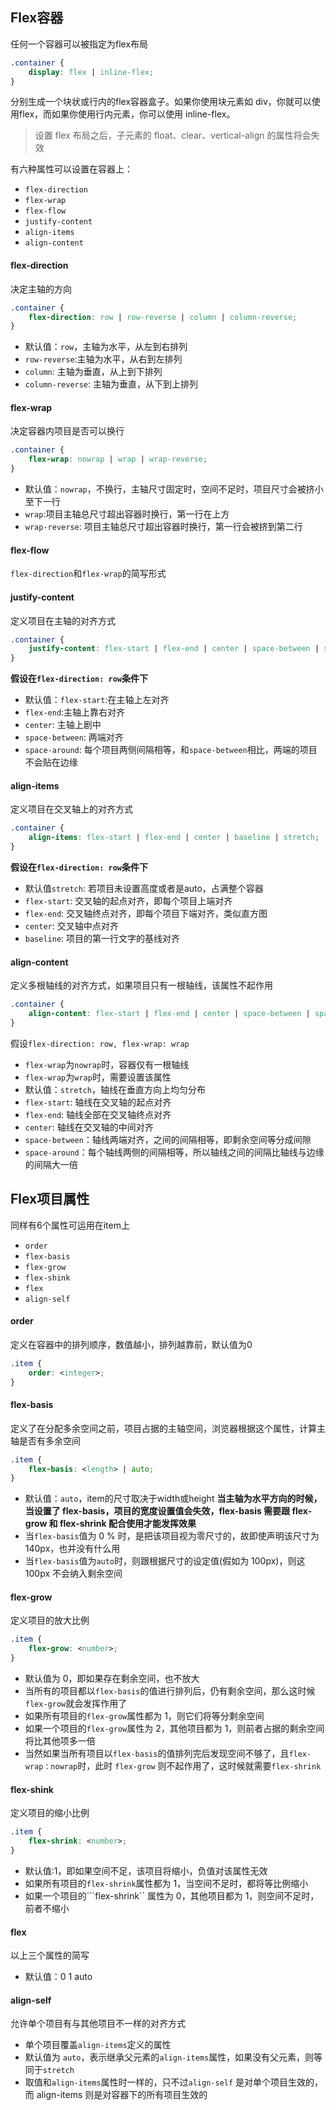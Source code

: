 ## Flex容器

任何一个容器可以被指定为flex布局
```CSS
.container {
    display: flex | inline-flex;
}
```
分别生成一个块状或行内的flex容器盒子。如果你使用块元素如 div，你就可以使用flex，而如果你使用行内元素，你可以使用 inline-flex。

> 设置 flex 布局之后，子元素的 float、clear、vertical-align 的属性将会失效

有六种属性可以设置在容器上：
+ ```flex-direction```
+ ```flex-wrap```
+ ```flex-flow```
+ ```justify-content```
+ ```align-items```
+ ```align-content```

#### flex-direction
决定主轴的方向
```CSS
.container {
    flex-direction: row | row-reverse | column | column-reverse;
}
```
+ 默认值：```row```，主轴为水平，从左到右排列
+ ```row-reverse```:主轴为水平，从右到左排列
+ ```column```: 主轴为垂直，从上到下排列
+ ```column-reverse```: 主轴为垂直，从下到上排列

#### flex-wrap
决定容器内项目是否可以换行
```CSS
.container {
    flex-wrap: nowrap | wrap | wrap-reverse;
}
```
+ 默认值：```nowrap```，不换行，主轴尺寸固定时，空间不足时，项目尺寸会被挤小至下一行
+ ```wrap```:项目主轴总尺寸超出容器时换行，第一行在上方
+ ```wrap-reverse```: 项目主轴总尺寸超出容器时换行，第一行会被挤到第二行

#### flex-flow
```flex-direction```和```flex-wrap```的简写形式

#### justify-content
定义项目在主轴的对齐方式
```CSS
.container {
    justify-content: flex-start | flex-end | center | space-between | space-around;
}
```

**假设在```flex-direction: row```条件下**
+ 默认值：```flex-start```:在主轴上左对齐
+ ```flex-end```:主轴上靠右对齐
+ ```center```: 主轴上剧中
+ ```space-between```: 两端对齐
+ ```space-around```: 每个项目两侧间隔相等，和```space-between```相比，两端的项目不会贴在边缘

#### align-items
定义项目在交叉轴上的对齐方式
```CSS
.container {
    align-items: flex-start | flex-end | center | baseline | stretch;
}
```
**假设在```flex-direction: row```条件下**
+ 默认值```stretch```: 若项目未设置高度或者是auto，占满整个容器
+ ```flex-start```: 交叉轴的起点对齐，即每个项目上端对齐
+ ```flex-end```: 交叉轴终点对齐，即每个项目下端对齐，类似直方图
+ ```center```: 交叉轴中点对齐
+ ```baseline```: 项目的第一行文字的基线对齐

#### align-content
定义多根轴线的对齐方式，如果项目只有一根轴线，该属性不起作用
```CSS
.container {
    align-content: flex-start | flex-end | center | space-between | space-around | stretch;
}
```
假设```flex-direction: row, flex-wrap: wrap```
+ ```flex-wrap```为```nowrap```时，容器仅有一根轴线
+ ```flex-wrap```为```wrap```时，需要设置该属性
+ 默认值：```stretch```，轴线在垂直方向上均匀分布
+ ```flex-start```: 轴线在交叉轴的起点对齐
+ ```flex-end```: 轴线全部在交叉轴终点对齐
+ ```center```: 轴线在交叉轴的中间对齐
+ ```space-between```：轴线两端对齐，之间的间隔相等，即剩余空间等分成间隙
+ ```space-around```：每个轴线两侧的间隔相等，所以轴线之间的间隔比轴线与边缘的间隔大一倍


## Flex项目属性
同样有6个属性可运用在item上
+ ```order```
+ ```flex-basis```
+ ```flex-grow```
+ ```flex-shink```
+ ```flex```
+ ```align-self```

#### order
定义在容器中的排列顺序，数值越小，排列越靠前，默认值为0
```CSS
.item {
    order: <integer>;
}
```

#### flex-basis
定义了在分配多余空间之前，项目占据的主轴空间，浏览器根据这个属性，计算主轴是否有多余空间
```CSS
.item {
    flex-basis: <length> | auto;
}
```
+ 默认值：```auto```，item的尺寸取决于width或height
**当主轴为水平方向的时候，当设置了 flex-basis，项目的宽度设置值会失效，flex-basis 需要跟 flex-grow 和 flex-shrink 配合使用才能发挥效果**
+ 当```flex-basis```值为 0 % 时，是把该项目视为零尺寸的，故即使声明该尺寸为 140px，也并没有什么用
+ 当```flex-basis```值为```auto```时，则跟根据尺寸的设定值(假如为 100px)，则这 100px 不会纳入剩余空间

#### flex-grow
定义项目的放大比例
```CSS
.item {
    flex-grow: <number>;
}
```
+ 默认值为 0，即如果存在剩余空间，也不放大
+ 当所有的项目都以```flex-basis```的值进行排列后，仍有剩余空间，那么这时候```flex-grow```就会发挥作用了
+ 如果所有项目的```flex-grow```属性都为 1，则它们将等分剩余空间
+ 如果一个项目的```flex-grow```属性为 2，其他项目都为 1，则前者占据的剩余空间将比其他项多一倍
+ 当然如果当所有项目以```flex-basis```的值排列完后发现空间不够了，且```flex-wrap：nowrap```时，此时 ```flex-grow``` 则不起作用了，这时候就需要```flex-shrink```

#### flex-shink
定义项目的缩小比例
```CSS
.item {
    flex-shrink: <number>;
}
```
+ 默认值:1，即如果空间不足，该项目将缩小，负值对该属性无效
+ 如果所有项目的```flex-shrink```属性都为 1，当空间不足时，都将等比例缩小
+ 如果一个项目的```flex-shrink`` 属性为 0，其他项目都为 1，则空间不足时，前者不缩小

#### flex
以上三个属性的简写
+ 默认值：0 1 auto

#### align-self
允许单个项目有与其他项目不一样的对齐方式

+ 单个项目覆盖```align-items```定义的属性
+ 默认值为 ```auto```，表示继承父元素的```align-items```属性，如果没有父元素，则等同于```stretch```
+ 取值和```align-items```属性时一样的，只不过```align-self``` 是对单个项目生效的，而 align-items 则是对容器下的所有项目生效的